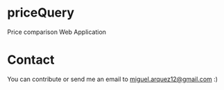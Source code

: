 # priceQuery

Price comparison Web Application

# Contact

You can contribute or send me an email to miguel.arquez12@gmail.com :)
